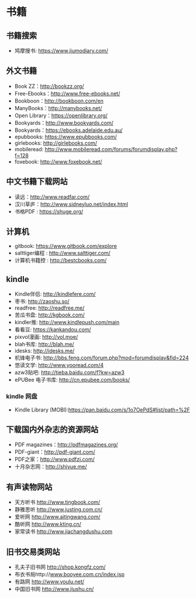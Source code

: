 # 书籍

## 书籍搜索
+ 鸠摩搜书: https://www.jiumodiary.com/

## 外文书籍
+ Book ZZ：http://bookzz.org/
+ Free-Ebooks：http://www.free-ebooks.net/
+ Bookboon：http://bookboon.com/en
+ ManyBooks：http://manybooks.net/
+ Open Library：https://openlibrary.org/
+ Bookyards：http://www.bookyards.com/
+ Bookyards：https://ebooks.adelaide.edu.au/
+ epubbooks: https://www.epubbooks.com/
+ girlebooks: http://girlebooks.com/
+ mobileread: http://www.mobileread.com/forums/forumdisplay.php?f=128
+ foxebook: http://www.foxebook.net/


## 中文书籍下载网站
+ 读远：http://www.readfar.com/
+ 汉川草庐：http://www.sidneyluo.net/index.html
+ 书格PDF : https://shuge.org/

## 计算机
+ gitbook: https://www.gitbook.com/explore
+ salttiger编程 : http://www.salttiger.com/
+ 计算机书籍控 : http://bestcbooks.com/

## kindle
+ Kindle伴侣: http://kindlefere.com/
+ 枣书: http://zaoshu.so/
+ readfree: http://readfree.me/
+ 苦瓜书盘: http://kgbook.com/
+ kindler推: http://www.kindlepush.com/main
+ 看看豆: https://kankandou.com/
+ pixvol漫画: http://vol.moe/
+ blah书库: http://blah.me/
+ idesks: http://idesks.me/
+ 机锋电子书: http://bbs.feng.com/forum.php?mod=forumdisplay&fid=224
+ 悠读文学: http://www.yooread.com/4
+ azw3贴吧: http://tieba.baidu.com/f?kw=azw3
+ ePUBee 电子书库: http://cn.epubee.com/books/

### kindle 网盘
+ Kindle Library (MOBI):https://pan.baidu.com/s/1o7OePdS#list/path=%2F

## 下载国内外杂志的资源网站
+ PDF magazines：http://pdfmagazines.org/
+ PDF-giant：http://pdf-giant.com/
+ PDF之家：http://www.pdfzj.com/
+ 十月杂志网：http://shiyue.me/


## 有声读物网站
+ 天方听书 http://www.tingbook.com/
+ 静雅思听 http://www.justing.com.cn/
+ 爱听网 http://www.aitingwang.com/
+ 酷听网 http://www.kting.cn/
+ 家常读书 http://www.jiachangdushu.com


## 旧书交易类网站
+ 孔夫子旧书网 http://shop.kongfz.com/
+ 布衣书局http://www.booyee.com.cn/index.jsp
+ 有路网 http://www.youlu.net/
+ 中国旧书网 http://www.jiushu.cn/
